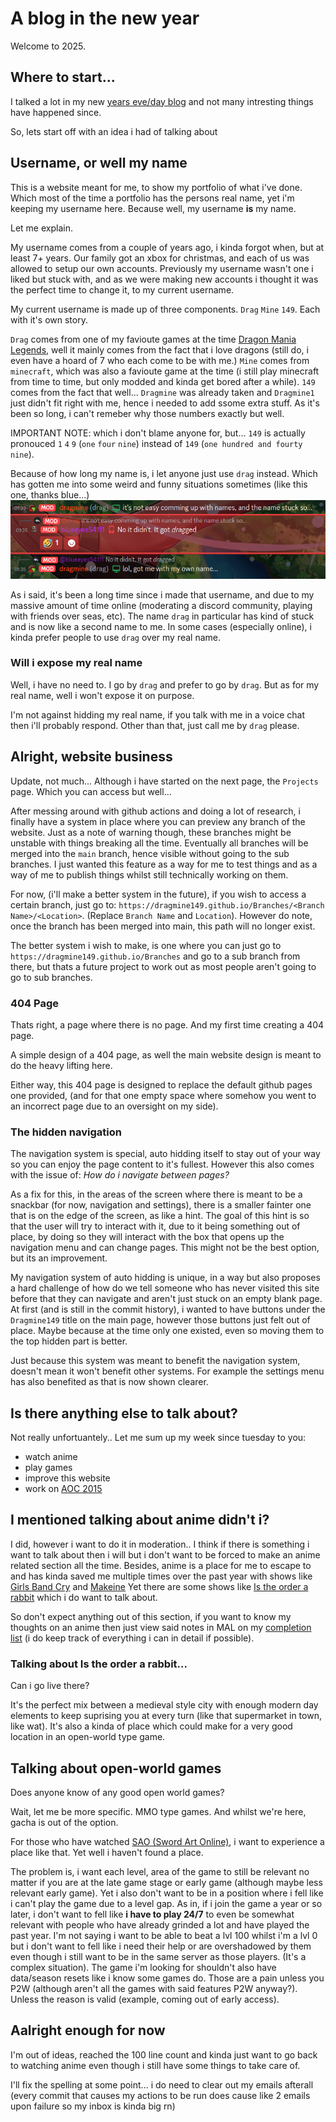 # A blog in the new year
Welcome to 2025.

## Where to start...
I talked a lot in my new [years eve/day blog](https://dragmine149.github.io/Blog?blog=2024-12-31) and not many intresting things have happened since.

So, lets start off with an idea i had of talking about

## Username, or well my name
This is a website meant for me, to show my portfolio of what i've done. Which most of the time a portfolio has the persons real name, yet i'm keeping my username here.
Because well, my username **is** my name.

Let me explain.

My username comes from a couple of years ago, i kinda forgot when, but at least 7+ years. Our family got an xbox for christmas, and each of us was allowed to setup our own accounts.
Previously my username wasn't one i liked but stuck with, and as we were making new accounts i thought it was the perfect time to change it, to my current username.

My current username is made up of three components. `Drag` `Mine` `149`. Each with it's own story.

`Drag` comes from one of my favioute games at the time [Dragon Mania Legends](https://dragonmanialegends.com/), well it mainly comes from the fact that i love dragons (still do, i even have a hoard of 7 who each come to be with me.)
`Mine` comes from `minecraft`, which was also a favioute game at the time (i still play minecraft from time to time, but only modded and kinda get bored after a while).
`149` comes from the fact that well... `Dragmine` was already taken and `Dragmine1` just didn't fit right with me, hence i needed to add ssome extra stuff. As it's been so long, i can't remeber why those numbers exactly but well.

IMPORTANT NOTE: which i don't blame anyone for, but... `149` is actually pronouced `1` `4` `9` (`one` `four` `nine`) instead of `149` (`one hundred and fourty nine`).

Because of how long my name is, i let anyone just use `drag` instead. Which has gotten me into some weird and funny situations sometimes (like this one, thanks blue...)
![Blue using my own name against me](Blog/Assets/2025-1-4/Screenshot_20241223_013615.png)

As i said, it's been a long time since i made that username, and due to my massive amount of time online (moderating a discord community, playing with friends over seas, etc). The name `drag` in particular has kind of stuck and is now like a second name to me.
In some cases (especially online), i kinda prefer people to use `drag` over my real name.

### Will i expose my real name
Well, i have no need to. I go by `drag` and prefer to go by `drag`. But as for my real name, well i won't expose it on purpose.

I'm not against hidding my real name, if you talk with me in a voice chat then i'll probably respond. Other than that, just call me by `drag` please.

## Alright, website business
Update, not much...
Although i have started on the next page, the `Projects` page. Which you can access but well...

After messing around with github actions and doing a lot of research, i finally have a system in place where you can preview any branch of the website. Just as a note of warning though, these branches might be unstable with things breaking all the time.
Eventually all branches will be merged into the `main` branch, hence visible without going to the sub branches. I just wanted this feature as a way for me to test things and as a way of me to publish things whilst still technically working on them.

For now, (i'll make a better system in the future), if you wish to access a certain branch, just go to: `https://dragmine149.github.io/Branches/<Branch Name>/<Location>`. (Replace `Branch Name` and `Location`). However do note, once the branch has been merged
into main, this path will no longer exist.

The better system i wish to make, is one where you can just go to `https://dragmine149.github.io/Branches` and go to a sub branch from there, but thats a future project to work out as most people aren't going to go to sub branches.

### 404 Page
Thats right, a page where there is no page. And my first time creating a 404 page.

A simple design of a 404 page, as well the main website design is meant to do the heavy lifting here.

Either way, this 404 page is designed to replace the default github pages one provided, (and for that one empty space where somehow you went to an incorrect page due to an oversight on my side).

### The hidden navigation
The navigation system is special, auto hidding itself to stay out of your way so you can enjoy the page content to it's fullest. However this also comes with the issue of: *How do i navigate between pages?*

As a fix for this, in the areas of the screen where there is meant to be a snackbar (for now, navigation and settings), there is a smaller fainter one that is on the edge of the screen, as like a hint.
The goal of this hint is so that the user will try to interact with it, due to it being something out of place, by doing so they will interact with the box that opens up the navigation menu and can change pages. This might not be the best option, but its an improvement.

My navigation system of auto hidding is unique, in a way but also proposes a hard challenge of how do we tell someone who has never visited this site before that they can navigate and aren't just stuck on an empty blank page.
At first (and is still in the commit history), i wanted to have buttons under the `Dragmine149` title on the main page, however those buttons just felt out of place. Maybe because at the time only one existed, even so moving them to the top hidden part is better.

Just because this system was meant to benefit the navigation system, doesn't mean it won't benefit other systems. For example the settings menu has also benefited as that is now shown clearer.

## Is there anything else to talk about?
Not really unfortuantely.. Let me sum up my week since tuesday to you:
- watch anime
- play games
- improve this website
- work on [AOC 2015](https://adventofcode.com/2015)

## I mentioned talking about anime didn't i?
I did, however i want to do it in moderation.. I think if there is something i want to talk about then i will but i don't want to be forced to make an anime related section all the time.
Besides, anime is a place for me to escape to and has kinda saved me multiple times over the past year with shows like [Girls Band Cry](https://myanimelist.net/anime/55102/Girls_Band_Cry) and [Makeine](https://myanimelist.net/anime/57524/Make_Heroine_ga_Oosugiru)
Yet there are some shows like [Is the order a rabbit](https://myanimelist.net/anime/21273/Gochuumon_wa_Usagi_desu_ka) which i do want to talk about.

So don't expect anything out of this section, if you want to know my thoughts on an anime then just view said notes in MAL on my [completion list](https://myanimelist.net/animelist/dragmine?status=2) (i do keep track of everything i can in detail if possible).

### Talking about Is the order a rabbit...
Can i go live there?

It's the perfect mix between a medieval style city with enough modern day elements to keep suprising you at every turn (like that supermarket in town, like wat).
It's also a kinda of place which could make for a very good location in an open-world type game.

## Talking about open-world games
Does anyone know of any good open world games?

Wait, let me be more specific. MMO type games. And whilst we're here, gacha is out of the option.

For those who have watched [SAO (Sword Art Online)](https://myanimelist.net/anime/11757/Sword_Art_Online), i want to experience a place like that. Yet well i haven't found a place.

The problem is, i want each level, area of the game to still be relevant no matter if you are at the late game stage or early game (although maybe less relevant early game). Yet i also don't want to be in a position where i fell like i can't play the game due to
a level gap. As in, if i join the game a year or so later, i don't want to fell like **i have to play 24/7** to even be somewhat relevant with people who have already grinded a lot and have played the past year. I'm not saying i want to be able to beat a lvl 100
whilst i'm a lvl 0 but i don't want to fell like i need their help or are overshadowed by them even though i still want to be in the same server as those players. (It's a complex situation).
The game i'm looking for shouldn't also have data/season resets like i know some games do. Those are a pain unless you P2W (although aren't all the games with said features P2W anyway?). Unless the reason is valid (example, coming out of early access).

## Aalright enough for now
I'm out of ideas, reached the 100 line count and kinda just want to go back to watching anime even though i still have some things to take care of.

I'll fix the spelling at some point... i do need to clear out my emails afterall (every commit that causes my actions to be run does cause like 2 emails upon failure so my inbox is kinda big rn)

